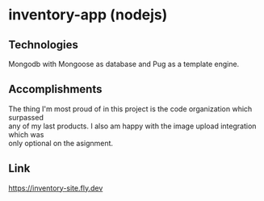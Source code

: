 # inventory-app (nodejs)

## Technologies 
Mongodb with Mongoose as database and Pug as a template engine.

## Accomplishments
The thing I'm most proud of in this project is the code organization which surpassed   
any of my last products. I also am happy with the image upload integration which was   
only optional on the asignment.

## Link
 https://inventory-site.fly.dev


